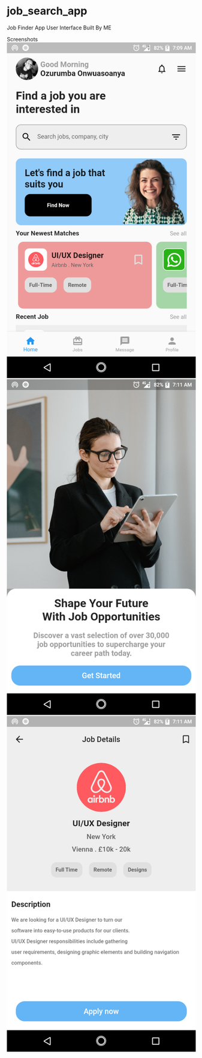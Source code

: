 # job_search_app

Job Finder App User Interface Built By ME

Screenshots
![Alt text](home.png) ![Alt text](onboarding.png) ![Alt text](detail.png)

